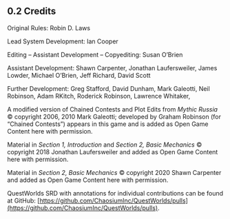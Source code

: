 ## 0.2 Credits

Original Rules: Robin D. Laws

Lead System Development: Ian Cooper

Editing – Assistant Development – Copyediting: Susan O’Brien

Assistant Development: Shawn Carpenter, Jonathan Laufersweiler, James Lowder, Michael O’Brien, Jeff Richard, David Scott

Further Development: Greg Stafford, David Dunham, Mark Galeotti, Neil Robinson, Adam RKitch, Roderick Robinson, Lawrence Whitaker,  

A modified version of Chained Contests and Plot Edits from *Mythic Russia* © copyright 2006, 2010 Mark Galeotti; developed by Graham Robinson (for “Chained Contests”) appears in this game and is added as Open Game Content here with permission.

Material in *Section 1, Introduction* and *Section 2, Basic Mechanics* © copyright 2018 Jonathan Laufersweiler and added as Open Game Content here with permission.

Material in *Section 2, Basic Mechanics* © copyright 2020 Shawn Carpenter and added as Open Game Content here with permission.

QuestWorlds SRD with annotations for individual contributions can be found at GitHub: [https://github.com/ChaosiumInc/QuestWorlds/pulls](https://github.com/ChaosiumInc/QuestWorlds/pulls).

